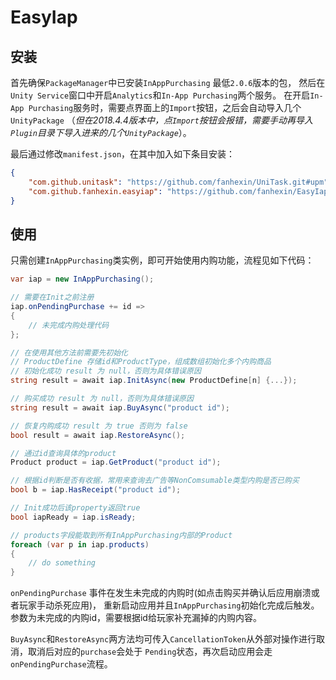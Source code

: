 # EasyIap

## 安装

首先确保`PackageManager`中已安装`InAppPurchasing` 最低`2.0.6`版本的包，
然后在`Unity Service`窗口中开启`Analytics`和`In-App Purchasing`两个服务。
在开启`In-App Purchasing`服务时，需要点界面上的`Import`按钮，之后会自动导入几个`UnityPackage`
（*但在2018.4.4版本中，点`Import`按钮会报错，需要手动再导入`Plugin`目录下导入进来的几个`UnityPackage`*）。

最后通过修改`manifest.json`，在其中加入如下条目安装：

```json
{
    "com.github.unitask": "https://github.com/fanhexin/UniTask.git#upm",
    "com.github.fanhexin.easyiap": "https://github.com/fanhexin/EasyIap.git#upm"
}
```

## 使用

只需创建`InAppPurchasing`类实例，即可开始使用内购功能，流程见如下代码：

```cs
var iap = new InAppPurchasing();

// 需要在Init之前注册
iap.onPendingPurchase += id => 
{
    // 未完成内购处理代码
};

// 在使用其他方法前需要先初始化
// ProductDefine 存储id和ProductType，组成数组初始化多个内购商品
// 初始化成功 result 为 null，否则为具体错误原因
string result = await iap.InitAsync(new ProductDefine[n] {...});

// 购买成功 result 为 null，否则为具体错误原因
string result = await iap.BuyAsync("product id");

// 恢复内购成功 result 为 true 否则为 false
bool result = await iap.RestoreAsync();

// 通过id查询具体的product
Product product = iap.GetProduct("product id");

// 根据id判断是否有收据，常用来查询去广告等NonComsumable类型内购是否已购买
bool b = iap.HasReceipt("product id");

// Init成功后该property返回true
bool iapReady = iap.isReady;

// products字段能取到所有InAppPurchasing内部的Product
foreach (var p in iap.products)
{
    // do something
}
```

`onPendingPurchase` 事件在发生未完成的内购时(如点击购买并确认后应用崩溃或者玩家手动杀死应用)，
重新启动应用并且`InAppPurchasing`初始化完成后触发。
参数为未完成的内购id，需要根据id给玩家补充漏掉的内购内容。

`BuyAsync`和`RestoreAsync`两方法均可传入`CancellationToken`从外部对操作进行取消，取消后对应的`purchase`会处于
`Pending`状态，再次启动应用会走`onPendingPurchase`流程。

